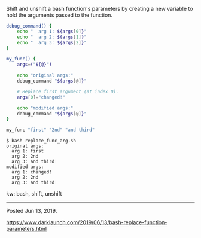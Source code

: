 Shift and unshift a bash function's parameters by creating a new variable to hold the arguments passed to the function.

```bash
debug_command() {
    echo "  arg 1: ${args[0]}"
    echo "  arg 2: ${args[1]}"
    echo "  arg 3: ${args[2]}"
}

my_func() {
    args=("${@}")

    echo "original args:"
    debug_command "${args[@]}"

    # Replace first argument (at index 0).
    args[0]="changed!"

    echo "modified args:"
    debug_command "${args[@]}"
}

my_func "first" "2nd" "and third"
```

```
$ bash replace_func_arg.sh
original args:
  arg 1: first
  arg 2: 2nd
  arg 3: and third
modified args:
  arg 1: changed!
  arg 2: 2nd
  arg 3: and third
```

kw: bash, shift, unshift

---

Posted Jun 13, 2019.

https://www.darklaunch.com/2019/06/13/bash-replace-function-parameters.html